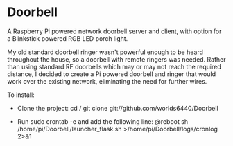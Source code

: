 Doorbell
========

A Raspberry Pi powered network doorbell server and client, with option for a Blinkstick powered RGB LED porch light.

My old standard doorbell ringer wasn't powerful enough to be heard throughout the house, so a doorbell with remote ringers was needed. Rather than using standard RF doorbells which may or may not reach the required distance, I decided to create a Pi powered doorbell and ringer that would work over the existing network, eliminating the need for further wires.

To install:
 - Clone the project:
cd /
git clone git://github.com/worlds6440/Doorbell

 - Run sudo crontab -e and add the following line:
@reboot sh /home/pi/Doorbell/launcher_flask.sh >/home/pi/Doorbell/logs/cronlog 2>&1
